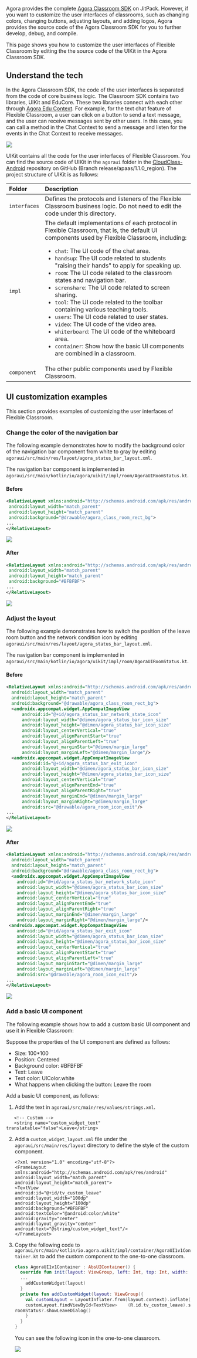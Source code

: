 Agora provides the complete [Agora Classroom SDK](https://www.npmjs.com/package/agora-classroom-sdk) on JitPack. However, if you want to customize the user interfaces of classrooms, such as changing colors, changing buttons, adjusting layouts, and adding logos, Agora provides the source code of the Agora Classroom SDK for you to further develop, debug, and compile.

This page shows you how to customize the user interfaces of Flexible Classroom by editing the the source code of the UIKit in the Agora Classroom SDK.

## Understand the tech

In the Agora Classroom SDK, the code of the user interfaces is separated from the code of core business logic. The Classroom SDK contains two libraries, UIKit and EduCore. These two libraries connect with each other through [Agora Edu Context](./edu_context_api_ref_android_overview?platform=Android). For example, for the text chat feature of Flexible Classroom, a user can click on a button to send a text message, and the user can receive messages sent by other users. In this case, you can call a method in the Chat Context to send a message and listen for the events in the Chat Context to receive messages.

![](https://web-cdn.agora.io/docs-files/1623761240753)

UIKit contains all the code for the user interfaces of Flexible Classroom. You can find the source code of UIKit in the `agoraui` folder in the [CloudClass-Android](https://github.com/AgoraIO-Community/CloudClass-Android) repository on GitHub (Branch release/apaas/1.1.0_region). The project structure of UIKit is as follows:

| Folder | Description |
| :----------- | :----------------------------------------------------------- |
| `interfaces` | Defines the protocols and listeners of the  Flexible Classroom business logic. Do not need to edit the code under this directory. |
| `impl` | The default implementations of each protocol in Flexible Classroom, that is, the default UI components used by Flexible Classroom, including:<ul><li>`chat`: The UI code of the chat area.</li><li>`handsup`: The UI code related to students "raising their hands" to apply for speaking up.</li><li>`room`: The UI code related to the classroom states and navigation bar.</li><li>`screnshare`: The UI code related to screen sharing.</li><li>`tool`: The UI code related to the toolbar containing various teaching tools.</li><li>`users`: The UI code related to user states.</li><li>`video`: The UI code of the video area.</li><li>`whiterboard`: The UI code of the whiteboard area.</li><li>`container`: Show how the basic UI components are combined in a classroom.</ul> |
| `component` | The other public components used by Flexible Classroom. |

## UI customization examples

This section provides examples of customizing the user interfaces of Flexible Classroom.

### Change the color of the navigation bar

The following example demonstrates how to modify the background color of the navigation bar component from white to gray by editing `agoraui/src/main/res/layout/agora_status_bar_layout.xml`.

<div class="alert info">The navigation bar component is implemented in <code>agoraui/src/main/kotlin/io/agora/uikit/impl/room/AgoraUIRoomStatus.kt</code>.</div>

#### Before

```xml
<RelativeLayout xmlns:android="http://schemas.android.com/apk/res/android"
 android:layout_width="match_parent"
 android:layout_height="match_parent"
 android:background="@drawable/agora_class_room_rect_bg">
...
</RelativeLayout>
```

![](https://web-cdn.agora.io/docs-files/1622431132516)

#### After

```xml
<RelativeLayout xmlns:android="http://schemas.android.com/apk/res/android"
 android:layout_width="match_parent"
 android:layout_height="match_parent"
 android:background="#BFBFBF">
...
</RelativeLayout>
```

![](https://web-cdn.agora.io/docs-files/1623327367108)

### Adjust the layout

The following example demonstrates how to switch the position of the leave room button and the network condition icon by editing `agoraui/src/main/res/layout/agora_status_bar_layout.xml`.

<div class="alert info">The navigation bar component is implemented in <code>agoraui/src/main/kotlin/io/agora/uikit/impl/room/AgoraUIRoomStatus.kt</code>.</div>

#### Before

```xml
<RelativeLayout xmlns:android="http://schemas.android.com/apk/res/android"
  android:layout_width="match_parent"
  android:layout_height="match_parent"
  android:background="@drawable/agora_class_room_rect_bg">
  <androidx.appcompat.widget.AppCompatImageView
      android:id="@+id/agora_status_bar_network_state_icon"
      android:layout_width="@dimen/agora_status_bar_icon_size"
      android:layout_height="@dimen/agora_status_bar_icon_size"
      android:layout_centerVertical="true"
      android:layout_alignParentStart="true"
      android:layout_alignParentLeft="true"
      android:layout_marginStart="@dimen/margin_large"
      android:layout_marginLeft="@dimen/margin_large"/>
  <androidx.appcompat.widget.AppCompatImageView
      android:id="@+id/agora_status_bar_exit_icon"
      android:layout_width="@dimen/agora_status_bar_icon_size"
      android:layout_height="@dimen/agora_status_bar_icon_size"
      android:layout_centerVertical="true"
      android:layout_alignParentEnd="true"
      android:layout_alignParentRight="true"
      android:layout_marginEnd="@dimen/margin_large"
      android:layout_marginRight="@dimen/margin_large"
      android:src="@drawable/agora_room_icon_exit"/>
...
</RelativeLayout>
```

![](https://web-cdn.agora.io/docs-files/1622431132516)

#### After

```xml
<RelativeLayout xmlns:android="http://schemas.android.com/apk/res/android"
  android:layout_width="match_parent"
  android:layout_height="match_parent"
  android:background="@drawable/agora_class_room_rect_bg">
  <androidx.appcompat.widget.AppCompatImageView
    android:id="@+id/agora_status_bar_network_state_icon"
    android:layout_width="@dimen/agora_status_bar_icon_size"
    android:layout_height="@dimen/agora_status_bar_icon_size"
    android:layout_centerVertical="true"
    android:layout_alignParentEnd="true"
    android:layout_alignParentRight="true"
    android:layout_marginEnd="@dimen/margin_large"
    android:layout_marginRight="@dimen/margin_large"/>
 <androidx.appcompat.widget.AppCompatImageView
    android:id="@+id/agora_status_bar_exit_icon"
    android:layout_width="@dimen/agora_status_bar_icon_size"
    android:layout_height="@dimen/agora_status_bar_icon_size"
    android:layout_centerVertical="true"
    android:layout_alignParentStart="true"
    android:layout_alignParentLeft="true"
    android:layout_marginStart="@dimen/margin_large"
    android:layout_marginLeft="@dimen/margin_large"
    android:src="@drawable/agora_room_icon_exit"/>
...
</RelativeLayout>
```

![](https://web-cdn.agora.io/docs-files/1623332519282)

### Add a basic UI component

The following example shows how to add a custom basic UI component and use it in Flexible Classroom:

Suppose the properties of the UI component are defined as follows:

- Size: 100*100
- Position: Centered
- Background color: #BFBFBF
- Text: Leave
- Text color: UIColor.white
- What happens when clicking the button: Leave the room

Add a basic UI component, as follows:

1. Add the text in `agoraui/src/main/res/values/strings.xml`.

```
   <!-- Custom -->
   <string name="custom_widget_text" translatable="false">Leave</string>
```

2. Add a `custom_widget_layout.xml` file under the `agoraui/src/main/res/layout` directory to define the style of the custom component.
   ```
   <?xml version="1.0" encoding="utf-8"?>
   <FrameLayout
   xmlns:android="http://schemas.android.com/apk/res/android"
   android:layout_width="match_parent"
   android:layout_height="match_parent">
   <TextView
   android:id="@+id/tv_custom_leave"
   android:layout_width="100dp"
   android:layout_height="100dp"
   android:background="#BFBFBF"
   android:textColor="@android:color/white"
   android:gravity="center"
   android:layout_gravity="center"
   android:text="@string/custom_widget_text"/>
   </FrameLayout>
   ```

3. Copy the following code to `agoraui/src/main/kotlin/io.agora.uikit/impl/container/AgoraUI1v1Container.kt` to add the custom component to the one-to-one classroom.

   ```kotlin
   class AgoraUI1v1Container : AbsUIContainer() {
     override fun init(layout: ViewGroup, left: Int, top: Int, width: Int, height: Int) {
     ...
       addCustomWidget(layout)
     }
     private fun addCustomWidget(layout: ViewGroup){
       val customLayout = LayoutInflater.from(layout.context).inflate(R.layout.custom_widget_layout, layout)
       customLayout.findViewById<TextView>    (R.id.tv_custom_leave).setOnClickListener {
   roomStatus?.showLeaveDialog()
       }
     }
   }
   ```

   You can see the following icon in the one-to-one classroom.

   ![](https://web-cdn.agora.io/docs-files/1623333238071)
